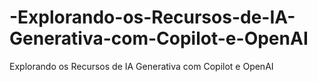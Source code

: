 # -Explorando-os-Recursos-de-IA-Generativa-com-Copilot-e-OpenAI
 Explorando os Recursos de IA Generativa com Copilot e OpenAI
